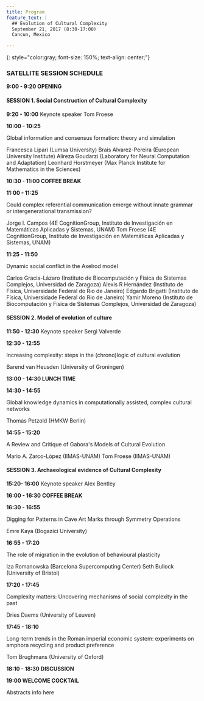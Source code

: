 ```yaml
---
title: Program
feature_text: |
  ## Evolution of Cultural Complexity
  September 21, 2017 (8:30-17:00)
  Cancun, Mexico 

---
```

{: style="color:gray; font-size: 150%; text-align: center;"}
### SATELLITE SESSION SCHEDULE

**9:00 - 9:20  OPENING**
#### SESSION 1. Social Construction of Cultural Complexity

**9:20 - 10:00** Keynote speaker Tom Froese

**10:00 - 10:25**

Global information and consensus formation: theory and simulation

Francesca Lipari (Lumsa University)
Brais Alvarez-Pereira (European University Institute)
Alireza Goudarzi (Laboratory for Neural Computation and Adaptation)
Leonhard Horstmeyer (Max Planck Institute for Mathematics in the Sciences)

**10:30 - 11:00 COFFEE BREAK** 

**11:00 - 11:25** 

Could complex referential communication emerge without innate grammar or intergenerational transmission?

Jorge I. Campos (4E CognitionGroup, Instituto de Investigación en Matemáticas Aplicadas y Sistemas, UNAM)
Tom Froese (4E CognitionGroup, Instituto de Investigación en Matemáticas Aplicadas y Sistemas, UNAM) 

**11:25 - 11:50**

Dynamic social conflict in the Axelrod model

Carlos Gracia-Lázaro (Instituto de Biocomputación y Física de Sistemas Complejos, Universidad de Zaragoza)
Alexis R Hernández (Instituto de Física, Universidade Federal do Rio de Janeiro)
Edgardo Brigatti (Instituto de Física, Universidade Federal do Rio de Janeiro)
Yamir Moreno (Instituto de Biocomputación y Física de Sistemas Complejos, Universidad de Zaragoza) 

#### SESSION 2. Model of evolution of culture


**11:50 - 12:30** Keynote speaker  Sergi Valverde 


**12:30 - 12:55**

Increasing complexity: steps in the (chrono)logic of cultural evolution

Barend van Heusden (University of Groningen)

**13:00 - 14:30 LUNCH TIME**

**14:30 - 14:55**   

Global knowledge dynamics in computationally assisted, complex cultural networks

Thomas Petzold  (HMKW Berlin) 

**14:55 - 15:20** 

A Review and Critique of Gabora's Models of Cultural Evolution

Mario A. Zarco-López (IIMAS-UNAM)
Tom Froese (IIMAS-UNAM)

#### SESSION 3. Archaeological evidence of Cultural Complexity  

**15:20- 16:00** Keynote speaker  Alex Bentley

**16:00 - 16:30** **COFFEE BREAK**  

**16:30 - 16:55** 

Digging for Patterns in Cave Art Marks through Symmetry Operations

Emre Kaya (Bogazici University) 

**16:55 - 17:20**  

The role of migration in the evolution of behavioural plasticity

Iza Romanowska (Barcelona Supercomputing Center) 
Seth Bullock (University of Bristol) 

**17:20 - 17:45**  

Complexity matters: Uncovering mechanisms of social complexity in the past

Dries Daems (University of Leuven) 

**17:45 - 18:10**  

Long-term trends in the Roman imperial economic system: experiments on amphora recycling and product preference

Tom Brughmans (University of Oxford) 

**18:10 - 18:30 DISCUSSION** 

**19:00 WELCOME COCKTAIL** 



Abstracts info here


<!---
Knowing the controversial nature of the topic and the lack of consensus on thoses questions, we think (and know by experience?) that the best format to successfully push forward the discussion is a one day satellite with time for discussion.  

We propose a day with 8 presentation, 4 on the morning and 4 on the evening. Half of the talk will be 45min presentation+question made by the Invited Speakers, the other half will be 30min presentation+question on the submitted abstract.

We propose to end the day be a 1:30 panel discussion.

-->

